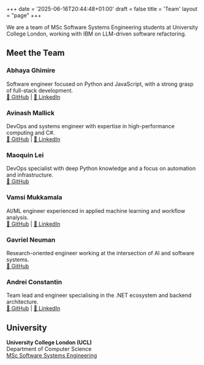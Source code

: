 +++
date = '2025-06-16T20:44:48+01:00'
draft = false
title = 'Team'
layout = "page"
+++

We are a team of MSc Software Systems Engineering students at University College London, working with IBM on LLM-driven software refactoring.

## Meet the Team
### Abhaya Ghimire
Software engineer focused on Python and JavaScript, with a strong grasp of full-stack development.  
[🔗 GitHub](https://github.com/Abhayaghmr11) | [💼 LinkedIn](https://www.linkedin.com/in/abhaya-raj-ghimire-0579b2228)
### Avinash Mallick
DevOps and systems engineer with expertise in high-performance computing and C#.  
[🔗 GitHub](https://github.com/avimallick) | [💼 LinkedIn](https://www.linkedin.com/in/avinash-mallick-b272b6214/)
### Maoquin Lei 
DevOps specialist with deep Python knowledge and a focus on automation and infrastructure.  
[🔗 GitHub](https://github.com/ucabm57)
### Vamsi Mukkamala
AI/ML engineer experienced in applied machine learning and workflow analysis.  
[🔗 GitHub](https://github.com/vmc99) | [💼 LinkedIn](https://www.linkedin.com/in/vmc99/)
### Gavriel Neuman
Research-oriented engineer working at the intersection of AI and software systems.  
[🔗 GitHub](https://github.com/Gneuman99)
### Andrei Constantin
Team lead and engineer specialising in the .NET ecosystem and backend architecture.  
[🔗 GitHub](https://github.com/Andrei-Constantin-Programmer) | [💼 LinkedIn](https://linkedin.com/in/andrei-constantin-developer)

## University

**University College London (UCL)**  
Department of Computer Science  
[MSc Software Systems Engineering](https://www.ucl.ac.uk/prospective-students/graduate/taught-degrees/software-systems-engineering-msc)
